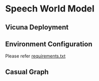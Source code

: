 # Speech World Model


## Vicuna Deployment


## Environment Configuration
Please refer [requirements.txt](requirements.txt)


## Casual Graph
